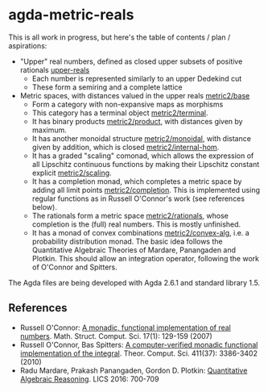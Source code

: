 # agda-metric-reals

This is all work in progress, but here's the table of contents / plan / aspirations:

- "Upper" real numbers, defined as closed upper subsets of positive rationals [upper-reals](upper-reals.agda)
  - Each number is represented similarly to an upper Dedekind cut
  - These form a semiring and a complete lattice
- Metric spaces, with distances valued in the upper reals [metric2/base](metric2/base.agda)
  - Form a category with non-expansive maps as morphisms
  - This category has a terminal object [metric2/terminal](metric2/terminal.agda).
  - It has binary products [metric2/product](metric2/product.agda), with distances given by maximum.
  - It has another monoidal structure [metric2/monoidal](metric2/monoidal.agda), with distance given by addition, which is closed [metric2/internal-hom](metric2/internal-hom.agda).
  - It has a graded "scaling" comonad, which allows the expression of all Lipschitz continuous functions by making their Lipschitz constant explicit [metric2/scaling](metric2/scaling.agda).
  - It has a completion monad, which completes a metric space by adding all limit points [metric2/completion](metric2/completion.agda). This is implemented using regular functions as in Russell O'Connor's work (see references below).
  - The rationals form a metric space [metric2/rationals](metric2/rationals.agda), whose completion is the (full) real numbers. This is mostly unfinished.
  - It has a monad of convex combinations [metric2/convex-alg](metric2/convex-alg.agda), i.e. a probability distribution monad. The basic idea follows the Quantitative Algebraic Theories of Mardare, Panangaden and Plotkin. This should allow an integration operator, following the work of O'Connor and Spitters.

The Agda files are being developed with Agda 2.6.1 and standard library 1.5.

## References

- Russell O'Connor: [A monadic, functional implementation of real numbers](https://arxiv.org/abs/cs/0605058). Math. Struct. Comput. Sci. 17(1): 129-159 (2007)
- Russell O'Connor, Bas Spitters: [A computer-verified monadic functional implementation of the integral](https://doi.org/10.1016/j.tcs.2010.05.031). Theor. Comput. Sci. 411(37): 3386-3402 (2010)
- Radu Mardare, Prakash Panangaden, Gordon D. Plotkin: [Quantitative Algebraic Reasoning](https://homepages.inf.ed.ac.uk/gdp/publications/Quantitative_Alg_Reasoning.pdf). LICS 2016: 700-709
